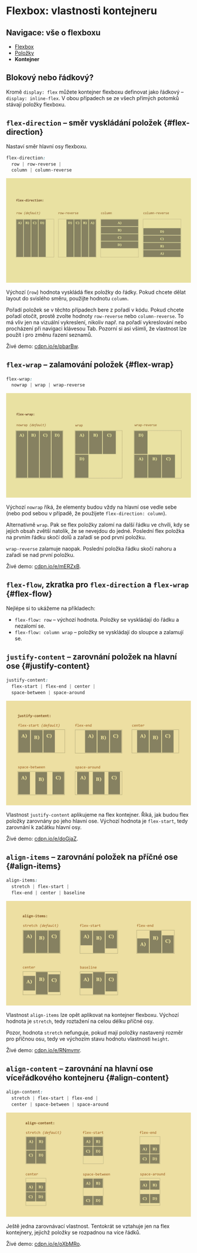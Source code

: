 # Flexbox: vlastnosti kontejneru

<div class="nav web-only">
  <h2 class="nav__heading sr-only">Navigace: vše o flexboxu</h2>
  <ul class="nav__list">
    <li class="nav__item">
        <a class="nav__item-in" href="css-flexbox.md">Flexbox</a>
    </li>
    <li class="nav__item">
        <a class="nav__item-in" href="css3-flexbox-polozky.md">Položky</a>
    </li>
    <li class="nav__item nav__item--active">
        <strong class="nav__item-in">Kontejner</strong>
    </li>
  </ul>
</div>

##   Blokový nebo řádkový?

Kromě `display: flex` můžete kontejner flexboxu definovat jako řádkový – `display: inline-flex`. V obou případech se ze všech přímých potomků stávají položky flexboxu.

##   `flex-direction` – směr vyskládání položek  {#flex-direction}

Nastaví směr hlavní osy flexboxu.

```css
flex-direction: 
  row | row-reverse | 
  column | column-reverse
```

![vlastnost flex-direction](../dist/images/original/flexbox-flex-direction.jpg)

Výchozí (`row`) hodnota vyskládá flex položky do řádky. Pokud chcete dělat layout do svislého směru, použijte hodnotu `column`.

<!-- AdSnippet -->

Pořadí položek se v těchto případech bere z pořadí v kódu. Pokud chcete pořadí otočit, prostě zvolte hodnoty `row-reverse` nebo `column-reverse`. To má vliv jen na vizuální vykreslení, nikoliv např. na pořadí vykreslování nebo procházení při navigaci klávesou Tab. Pozorní si asi všimli, že vlastnost lze použít i pro změnu řazení seznamů.

Živé demo: [cdpn.io/e/pbarBw](https://cdpn.io/e/pbarBw).

##   `flex-wrap` – zalamování položek {#flex-wrap}

```css
flex-wrap: 
  nowrap | wrap | wrap-reverse
```

![vlastnost flex-wrap](../dist/images/original/flexbox-flex-wrap.jpg)

Výchozí `nowrap` říká, že elementy budou vždy na hlavní ose vedle sebe (nebo pod sebou v případě, že použijete `flex-direction: column`).

<!-- AdSnippet -->

Alternativně `wrap`. Pak se flex položky zalomí na další řádku ve chvíli, kdy se jejich obsah zvětší natolik, že se nevejdou do jedné. Poslední flex položka na prvním řádku skočí dolů a zařadí se pod první položku.

`wrap-reverse` zalamuje naopak. Poslední položka řádku skočí nahoru a zařadí se nad první položku.

Živé demo: [cdpn.io/e/mERZxB](https://cdpn.io/e/mERZxB).

##   `flex-flow`, zkratka pro `flex-direction` a `flex-wrap` {#flex-flow}

Nejlépe si to ukážeme na příkladech:

* `flex-flow: row` – výchozí hodnota. Položky se vyskládají do řádku a nezalomí se.
* `flex-flow: column wrap` – položky se vyskládají do sloupce a zalamují se.

##   `justify-content` – zarovnání položek na hlavní ose {#justify-content}

```css
justify-content: 
  flex-start | flex-end | center | 
  space-between | space-around
```

![justify-content](../dist/images/original/flexbox-justify-content.jpg)

Vlastnost `justify-content` aplikujeme na flex kontejner. Říká, jak budou flex položky zarovnány po jeho hlavní ose. Výchozí hodnota je `flex-start`, tedy zarovnání k začátku hlavní osy.

Živé demo: [cdpn.io/e/doGjaZ](https://cdpn.io/e/doGjaZ).

##   `align-items` – zarovnání položek na příčné ose {#align-items}

```css
align-items: 
  stretch | flex-start | 
  flex-end | center | baseline
```

![align-items](../dist/images/original/flexbox-align-items.jpg)

Vlastnost `align-items` lze opět aplikovat na kontejner flexboxu. Výchozí hodnota je `stretch`, tedy roztažení na celou délku příčné osy.

Pozor, hodnota `stretch` nefunguje, pokud mají položky nastavený rozměr pro příčnou osu, tedy ve výchozím stavu hodnotu vlastnosti `height`.

Živé demo: [cdpn.io/e/RNmvmr](https://cdpn.io/e/RNmvmr).

##   `align-content` – zarovnání na hlavní ose víceřádkového kontejneru {#align-content}

```css
align-content: 
  stretch | flex-start | flex-end | 
  center | space-between | space-around
```
![align-content.jpg](../dist/images/original/flexbox-align-content.jpg)

Ještě jedna zarovnávací vlastnost. Tentokrát se vztahuje jen na flex kontejnery, jejichž položky se rozpadnou na více řádků.

Živé demo: [cdpn.io/e/oXbMRo](https://cdpn.io/e/oXbMRo).

<!-- AdSnippet -->
